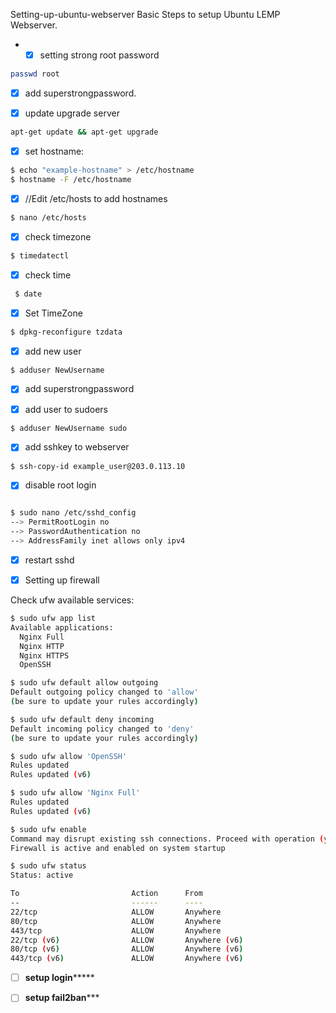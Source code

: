 Setting-up-ubuntu-webserver
Basic Steps to setup Ubuntu LEMP Webserver. 

- - [X]  setting strong root password 

```bash
passwd root
```

- [X]  add superstrongpassword. 


- [X] update upgrade server 
```bash
apt-get update && apt-get upgrade
```


- [X] set hostname: 

```bash
$ echo "example-hostname" > /etc/hostname
$ hostname -F /etc/hostname
```


- [X] //Edit /etc/hosts to add hostnames 
```bash
$ nano /etc/hosts
```


- [X] check timezone 

```bash
$ timedatectl
```


- [X] check time 

```bash
 $ date
```


- [X] Set TimeZone 

```bash
$ dpkg-reconfigure tzdata
```



- [X] add new user 

```bash
$ adduser NewUsername
```

- [X] add superstrongpassword 


- [X] add user to sudoers 

```bash
$ adduser NewUsername sudo
```

- [X] add sshkey to webserver 


```bash
$ ssh-copy-id example_user@203.0.113.10

```


- [X] disable root login 

```bash

$ sudo nano /etc/sshd_config
--> PermitRootLogin no  
--> PasswordAuthentication no  
--> AddressFamily inet allows only ipv4 
```





- [X] restart sshd 

- [X] Setting up firewall 


Check ufw available services:

```bash
$ sudo ufw app list
Available applications:
  Nginx Full
  Nginx HTTP
  Nginx HTTPS
  OpenSSH


```

```bash
$ sudo ufw default allow outgoing
Default outgoing policy changed to 'allow'
(be sure to update your rules accordingly)
```


```bash
$ sudo ufw default deny incoming
Default incoming policy changed to 'deny'
(be sure to update your rules accordingly)
```

```bash
$ sudo ufw allow 'OpenSSH'
Rules updated
Rules updated (v6)

$ sudo ufw allow 'Nginx Full'
Rules updated
Rules updated (v6)

$ sudo ufw enable
Command may disrupt existing ssh connections. Proceed with operation (y|n)? y
Firewall is active and enabled on system startup

```


```bash
$ sudo ufw status
Status: active

To                         Action      From
--                         ------      ----
22/tcp                     ALLOW       Anywhere                  
80/tcp                     ALLOW       Anywhere                  
443/tcp                    ALLOW       Anywhere                  
22/tcp (v6)                ALLOW       Anywhere (v6)             
80/tcp (v6)                ALLOW       Anywhere (v6)             
443/tcp (v6)               ALLOW       Anywhere (v6)   


```

- [ ] **setup login******* 

- [ ] **setup fail2ban***** 
